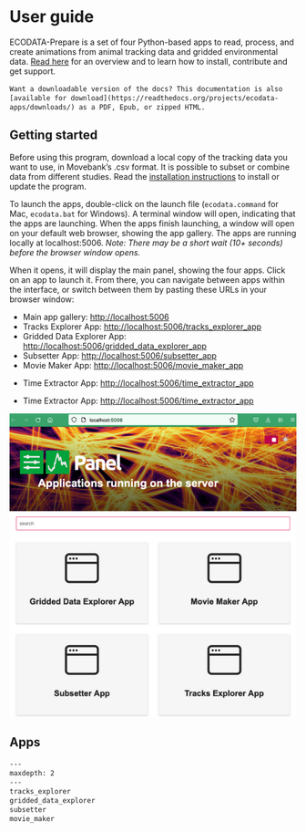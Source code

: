 # User guide

ECODATA-Prepare is a set of four Python-based apps to read, process, and create animations from animal tracking data and gridded environmental data. [Read here](../index) for an overview and to learn how to install, contribute and get support.

```{tip}
Want a downloadable version of the docs? This documentation is also [available for download](https://readthedocs.org/projects/ecodata-apps/downloads/) as a PDF, Epub, or zipped HTML.
```

## Getting started

Before using this program, download a local copy of the tracking data you want to use, in Movebank’s .csv format. It is possible to subset or combine data from different studies. Read the [installation instructions](../installation) to install or update the program.

To launch the apps, double-click on the launch file (`ecodata.command` for Mac,
`ecodata.bat` for Windows). A terminal window will open, indicating that the apps are launching. When the apps finish launching, a window will open on your default web browser, showing the app gallery. The apps are running locally at localhost:5006. _Note: There may be a short wait (10+ seconds) before the browser window opens._

When it opens, it will display the main panel, showing the four apps. Click on an app to launch it. From there, you can navigate between apps within the interface, or switch between them by pasting these URLs in your browser window:

- Main app gallery: <http://localhost:5006>
- Tracks Explorer App: <http://localhost:5006/tracks_explorer_app>
- Gridded Data Explorer App: <http://localhost:5006/gridded_data_explorer_app>
- Subsetter App: <http://localhost:5006/subsetter_app>
- Movie Maker App: <http://localhost:5006/movie_maker_app>
<!-- added this line new -->
- Time Extractor App: <http://localhost:5006/time_extractor_app>

<!-- Added this to display timeExtractor -->
* Time Extractor App: <http://localhost:5006/time_extractor_app>

![ecodata-prepare_panel](../images/ecodata-prepare_panel.png)

## Apps

```{toctree}
---
maxdepth: 2
---
tracks_explorer
gridded_data_explorer
subsetter
movie_maker

```
